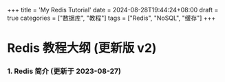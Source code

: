 +++
title = 'My Redis Tutorial'
date = 2024-08-28T19:44:24+08:00
draft = true
categories = ["数据库", "教程"]
tags = ["Redis", "NoSQL", "缓存"]
+++

   # Redis 教程大纲 (更新版 v2)

   ### 1. Redis 简介 (更新于 2023-08-27)
